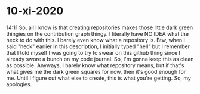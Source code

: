 # 10-xi-2020
14:11 So, all I know is that creating repositories makes those little dark green thingies on the contribution graph thingy. I literally have NO IDEA what the heck to do with this. I barely even know what a repository is. Btw, when i said "heck" earlier in this description, I initially typed "hell" but I remember that I told myself I was going to try to swear on this github thing since I already swore a bunch on my code journal. So, I'm gonna keep this as clean as possible. Anyways, I barely know what repository means, but if that's what gives me the dark green squares for now, then it's good enough for me. Until I figure out what else to create, this is what you're getting. So, my apologies.
